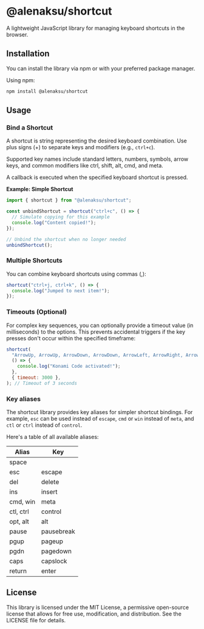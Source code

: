 # @alenaksu/shortcut

A lightweight JavaScript library for managing keyboard shortcuts in the browser.

## Installation

You can install the library via npm or with your preferred package manager.

Using npm:

```bash
npm install @alenaksu/shortcut
```

## Usage

### Bind a Shortcut

A shortcut is string representing the desired keyboard combination. Use plus signs (+) to separate keys and modifiers (e.g., `ctrl+c`).

Supported key names include standard letters, numbers, symbols, arrow keys, and common modifiers like ctrl, shift, alt, cmd, and meta.

A callback is executed when the specified keyboard shortcut is pressed.

**Example: Simple Shortcut**

```js
import { shortcut } from "@alenaksu/shortcut";

const unbindShortcut = shortcut("ctrl+c", () => {
  // Simulate copying for this example
  console.log("Content copied!");
});

// Unbind the shortcut when no longer needed
unbindShortcut();
```

### Multiple Shortcuts

You can combine keyboard shortcuts using commas (,):

```js
shortcut("ctrl+j, ctrl+k", () => {
  console.log("Jumped to next item!");
});
```

### Timeouts (Optional)

For complex key sequences, you can optionally provide a timeout value (in milliseconds) to the options. This prevents accidental triggers if the key presses don't occur within the specified timeframe:

```js
shortcut(
  "ArrowUp, ArrowUp, ArrowDown, ArrowDown, ArrowLeft, ArrowRight, ArrowLeft, ArrowRight, b, a",
  () => {
    console.log("Konami Code activated!");
  },
  { timeout: 3000 },
); // Timeout of 3 seconds
```

### Key aliases

The shortcut library provides key aliases for simpler shortcut bindings. For example, `esc` can be used instead of `escape`, `cmd` or `win` instead of `meta`, and `ctl` or `ctrl` instead of `control`.

Here's a table of all available aliases:

| Alias     | Key        |
| --------- | ---------- |
| space     |            |
| esc       | escape     |
| del       | delete     |
| ins       | insert     |
| cmd, win  | meta       |
| ctl, ctrl | control    |
| opt, alt  | alt        |
| pause     | pausebreak |
| pgup      | pageup     |
| pgdn      | pagedown   |
| caps      | capslock   |
| return    | enter      |

## License

This library is licensed under the MIT License, a permissive open-source license that allows for free use, modification, and distribution. See the LICENSE file for details.
